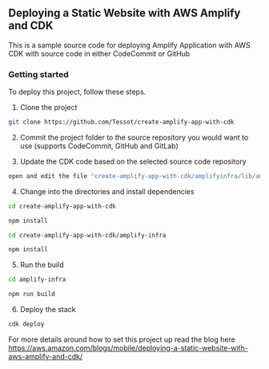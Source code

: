 ## Deploying a Static Website with AWS Amplify and CDK

This is a sample source code for deploying Amplify Application with AWS CDK with source code in either CodeCommit or GitHub

### Getting started

To deploy this project, follow these steps.

1. Clone the project

```sh
git clone https://github.com/Tessot/create-amplify-app-with-cdk
```

2. Commit the project folder to the source repository you would want to use (supports CodeCommit, GitHub and GitLab)

3. Update the CDK code based on the selected source code repository

```sh
open and edit the file "create-amplify-app-with-cdk/amplifyinfra/lib/amplify-infra-stack.ts"
```

4. Change into the directories and install dependencies

```sh
cd create-amplify-app-with-cdk

npm install

cd create-amplify-app-with-cdk/amplify-infra

npm install
```

5. Run the build

```sh
cd amplify-infra

npm run build
```

6. Deploy the stack

```sh
cdk deploy
```

For more details around how to set this project up read the blog here https://aws.amazon.com/blogs/mobile/deploying-a-static-website-with-aws-amplify-and-cdk/
